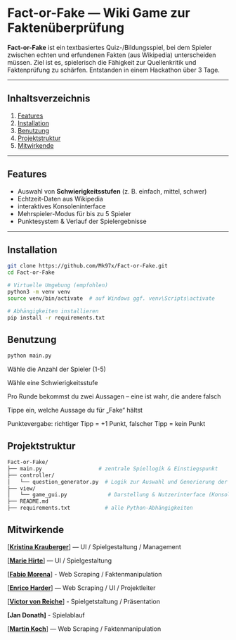 # Fact-or-Fake — Wiki Game zur Faktenüberprüfung

**Fact-or-Fake** ist ein textbasiertes Quiz-/Bildungsspiel, bei dem Spieler zwischen echten und erfundenen Fakten (aus Wikipedia) unterscheiden müssen. Ziel ist es, spielerisch die Fähigkeit zur Quellenkritik und Faktenprüfung zu schärfen. Entstanden in einem Hackathon über 3 Tage.

---

## Inhaltsverzeichnis

1. [Features](#features)  
2. [Installation](#installation)  
3. [Benutzung](#benutzung)  
4. [Projektstruktur](#projektstruktur)  
5. [Mitwirkende](#mitwirkende)  

---

## Features

- Auswahl von **Schwierigkeitsstufen** (z. B. einfach, mittel, schwer)  
- Echtzeit-Daten aus Wikipedia  
- interaktives Konsoleninterface  
- Mehrspieler-Modus für bis zu 5 Spieler  
- Punktesystem & Verlauf der Spielergebnisse  


---


## Installation

```bash
git clone https://github.com/Mk97x/Fact-or-Fake.git
cd Fact-or-Fake

# Virtuelle Umgebung (empfohlen)
python3 -m venv venv
source venv/bin/activate  # auf Windows ggf. venv\Scripts\activate

# Abhängigkeiten installieren
pip install -r requirements.txt
```

## Benutzung
```bash
python main.py
```
Wähle die Anzahl der Spieler (1-5)

Wähle eine Schwierigkeitsstufe

Pro Runde bekommst du zwei Aussagen – eine ist wahr, die andere falsch

Tippe ein, welche Aussage du für „Fake“ hältst

Punktevergabe: richtiger Tipp = +1 Punkt, falscher Tipp = kein Punkt 

## Projektstruktur
```bash
Fact-or-Fake/
├── main.py                  # zentrale Spiellogik & Einstiegspunkt
├── controller/
│   └── question_generator.py  # Logik zur Auswahl und Generierung der Faktenpaare
├── view/
│   └── game_gui.py             # Darstellung & Nutzerinterface (Konsole)
├── README.md
├── requirements.txt           # alle Python-Abhängigkeiten
```
## Mitwirkende

[**[Kristina Krauberger](https://github.com/kristina-krauberger)**] —  UI / Spielgestaltung / Management

[**[Marie Hirte](https://github.com/Its-Marie)**] —  UI / Spielgestaltung

[**[Fabio Morena](https://github.com/fabiomorena)**] - Web Scraping / Faktenmanipulation

[**[Enrico Harder](https://github.com/EnricoHarder)**] — Web Scraping / UI / Projektleiter

[**[Victor von Reiche](https://github.com/victor-von-reiche)**] - Spielgetstaltung / Präsentation

**[Jan Donath]** - Spielablauf

[**[Martin Koch](https://github.com/Mk97x)**] — Web Scraping / Faktenmanipulation 


